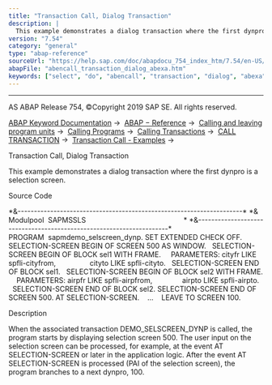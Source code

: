```yaml
---
title: "Transaction Call, Dialog Transaction"
description: |
  This example demonstrates a dialog transaction where the first dynpro is a selection screen. Source Code &--------------------------------------------------------------------- & Modulpool  SAPMSSLS                                                  &------------------------------------------
version: "7.54"
category: "general"
type: "abap-reference"
sourceUrl: "https://help.sap.com/doc/abapdocu_754_index_htm/7.54/en-US/abencall_transaction_dialog_abexa.htm"
abapFile: "abencall_transaction_dialog_abexa.htm"
keywords: ["select", "do", "abencall", "transaction", "dialog", "abexa"]
---
```


* * *

AS ABAP Release 754, ©Copyright 2019 SAP SE. All rights reserved.

[ABAP Keyword Documentation](https://help.sap.com/doc/abapdocu_754_index_htm/7.54/en-US/abenabap.htm) →  [ABAP − Reference](https://help.sap.com/doc/abapdocu_754_index_htm/7.54/en-US/abenabap_reference.htm) →  [Calling and leaving program units](https://help.sap.com/doc/abapdocu_754_index_htm/7.54/en-US/abenabap_execution.htm) →  [Calling Programs](https://help.sap.com/doc/abapdocu_754_index_htm/7.54/en-US/abenabap_program_call.htm) →  [Calling Transactions](https://help.sap.com/doc/abapdocu_754_index_htm/7.54/en-US/abenabap_call_transaction.htm) →  [CALL TRANSACTION](https://help.sap.com/doc/abapdocu_754_index_htm/7.54/en-US/abapcall_transaction.htm) →  [Transaction Call - Examples](https://help.sap.com/doc/abapdocu_754_index_htm/7.54/en-US/abentransactions_abexas.htm) → 

Transaction Call, Dialog Transaction

This example demonstrates a dialog transaction where the first dynpro is a selection screen.

Source Code

\*&---------------------------------------------------------------------\*
\*& Modulpool  SAPMSSLS                                                 \*
\*&---------------------------------------------------------------------\*
PROGRAM  sapmdemo\_selscreen\_dynp.
SET EXTENDED CHECK OFF.
SELECTION-SCREEN BEGIN OF SCREEN 500 AS WINDOW.
  SELECTION-SCREEN BEGIN OF BLOCK sel1 WITH FRAME.
    PARAMETERS: cityfr LIKE spfli-cityfrom,
                cityto LIKE spfli-cityto.
  SELECTION-SCREEN END OF BLOCK sel1.
  SELECTION-SCREEN BEGIN OF BLOCK sel2 WITH FRAME.
    PARAMETERS: airpfr LIKE spfli-airpfrom,
              airpto LIKE spfli-airpto.
  SELECTION-SCREEN END OF BLOCK sel2.
SELECTION-SCREEN END OF SCREEN 500.
AT SELECTION-SCREEN.
   ...
   LEAVE TO SCREEN 100.

Description

When the associated transaction DEMO\_SELSCREEN\_DYNP is called, the program starts by displaying selection screen 500. The user input on the selection screen can be processed, for example, at the event AT SELECTION-SCREEN or later in the application logic. After the event AT SELECTION-SCREEN is processed (PAI of the selection screen), the program branches to a next dynpro, 100.